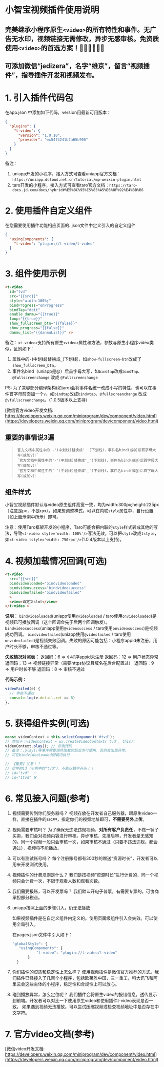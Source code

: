 # 小智宝视频插件使用说明

## **完美继承**小程序原生`<video>`的所有特性和事件。无广告无水印，视频链接无需修改，异步无感审核。**免资质**使用`<video>`的首选方案！👍🏻👍🏻👍🏻

## 可添加微信“jedizera”，名字“维京”，留言“视频插件”，指导插件开发和视频发布。

# 1. 引入插件代码包

在app.json 中添加如下代码，version用最新可用版本：

```json
{
  "plugins": {
    "t-video": {
      "version": "1.0.10",
      "provider": "wx5474241b2a65b906"
    }
  }
}
```

备注：

1. uniapp开发的小程序，接入方式可查看uniapp官方文档：`https://uniapp.dcloud.net.cn/tutorial/mp-weixin-plugin.html`
2. taro开发的小程序，接入方式可查看taro官方文档：`https://taro-docs.jd.com/docs/hybrid#%E5%BC%95%E5%85%A5%E6%8F%92%E4%BB%B6`

# 2. 使用插件自定义组件

在您需要使用插件功能相应页面的. json文件中定义引入的自定义组件

```json
{
  "usingComponents": {
    "t-video": "plugin://t-video/t-video"
  }
}
```

# 3. 组件使用示例

```html
<t-video 
  id="tvd" 
  src="{{src}}" 
  style="width:100%;" 
  bindProgress="onProgress" 
  bindTap="doit" 
  enable_danmu="{{true}}" 
  loop="{{true}}" 
  show_fullscreen_btn="{{false}}" 
  show_progress="{{false}}" 
  danmu_list="{{danmuList}}" />
```

备注：`<t-video>`支持所有原生`<video>`属性和方法，参数与原生小程序video类似，区别如下：

1. 属性中的`-`(中划线)替换成`_`(下划线)，如`show-fullscreen-btn`改成了`show_fullscreen_btn`。
2. 事件名bind（uniapp是@）后首字母大写，如`bindtap`改成`bindTap`、`@fullscreenchange` 改成 `@Fullscreenchange`

PS: 为了兼容部分编译架构(如taro)会将事件名统一改成小写的特性，也可以在事件首字母前面加一个`v`，如`bindtap`改成`bindvtap`、`@fullscreenchange` 改成 `@vfullscreenchange`。（1.0.5版本以上支持）

[微信官方video开发文档: https://developers.weixin.qq.com/miniprogram/dev/component/video.html](https://developers.weixin.qq.com/miniprogram/dev/component/video.html)

## 重要的事情说3遍

> ```
> 官方文档中属性中的'-'(中划线)替换成'_'(下划线)，事件名bind(或@)后首字母大写(或加v)!`
> `官方文档中属性中的'-'(中划线)替换成'_'(下划线)，事件名bind(或@)后首字母大写(或加v)!`
> `官方文档中属性中的'-'(中划线)替换成'_'(下划线)，事件名bind(或@)后首字母大写(或加v)!
> ```

## 组件样式

小智宝视频插件默认与video原生组件高宽一致，均为width:300px;height:225px（注意是px，不是rpx）。如果想调整样式，可以在内联`style`属性中，自行设置（如上面示例中所示）即可。

注意：使用Taro框架开发的小程序，Taro可能会把内联的`style`样式转成其他的写法，导致`<t-video style='width: 100%'/>`写法无效。可以把`style`改成`tstyle`，如`<t-video tstyle='width: 750rpx'/>`(1.0.4版本以上支持)。

# 4. 视频加载情况回调(可选)

```html
<t-video 
  src="{{src}}" 
  bindvideoloaded="bindvideoloaded"
  bindvideosuccess="bindvideosuccess"
  bindvideofailed="bindvideofailed"
  >
  <view>自定义slot</view>
</t-video >
```

**说明：**
`bindvideoloaded`(uniapp使用`@videoloaded` / taro使用`onvideoloaded`)是视频已可播放回调（这个回调会先于后两个回调触发）。
`bindvideosuccess`(uniapp使用`@videosuccess` / taro使用`onvideosuccess`)是视频成功回调。
`bindvideofailed`(uniapp使用`@videofailed` / taro使用`onvideofailed`)是视频失败回调。失败的原因可能包括：小程序appid未注册，用户时长不够，审核不通过等。

**失败情况对照表：**
返回码：6 => 小程序appid未注册
返回码：12 => 用户状态异常
返回码：13 => 视频链接异常（需要https协议且域名在后台配置过）
返回码：9 => 用户时长不够
返回码：8 => 审核不通过

**代码示例：**

```javascript
videoFailed(e) {
  // 审核不通过
  console.log(e.detail.ret == 8)
},
```

# 5. 获得组件实例(可选)

```javascript
const videoContext = this.selectComponent('#tvd');
// 类似于：videoContext = wx.createVideoContext('tvd', this);
videoContext.play(); // 示例代码
// 备注：.play()等事件需要组件加载完后后方可使用，否则会出现异常。
// 可在bindvideoLoaded回调内执行

// 【重要】注意！！
// 组件的id（示例中的"tvd"），不能以数字开头！！
// id="tvd"  ✅
// id="1tvd" ❌
```

# 6. 常见接入问题(参考)

1. 视频需要传到你们服务器吗？
   视频存放在开发者自己服务器，跟原生video一样，直接在插件的src中，指定你们的视频地址即可，**不需要另外上传**。

2. 视频需要审核吗？
   为了确保无违法违规视频，**对所有客户负责任**，不做一锤子买卖，我们会对视频内容进行审核。异步审核，先播后审，开发者是无感知的。同一个视频一般只会审核一次，如果审核不通过（只要不违法违规，都会通过），视频将不能播放。

3. 可以有测试账号吗？
   每个注册账号都有300秒的赠送“资源时长”，开发者可以用来开发测试使用。

4. 视频插件的计费规则是什么？
   我们是按视频“资源时长”进行计费的，同一个视频只会计费一次，不限于观看人数和观看次数。

5. 我们需要报账，可以开发票吗？
   我们默认开电子普票，有需要专票的，可协商承担部分税点。

6. uniapp按照上面的步骤引入，仍无法播放

   如果视频插件是在自定义组件内定义的。使用页面级组件引入会失效。可以使用全局引入。

   在pages.json文件中引入如下：

   ```javascript
   "globalStyle": {
      "usingComponents": {
              "t-video": "plugin://t-video/t-video"
          }
     }
   ```

7. 你们插件的资质和稳定性上怎么样？
   使用视频插件是微信官方推荐的方式。我们插件已经接入了几百个小程序，包括欧莱雅中国，三一重工，科大讯飞和阿里云会这些主体的小程序，稳定性和合规性上可以放心。

8. 碰到播放异常，怎么定位呢？
   我们插件会将原生video的报错信息，透传显示到前端。开发者可以对比一下使用原生video和使用插件t-video表现是否一致。
   如果遇到视频无法播放，可以尝试压缩视频或检查视频地址中是否存在中文字符。

# 7. 官方video文档(参考)

[微信video开发文档: https://developers.weixin.qq.com/miniprogram/dev/component/video.html](https://developers.weixin.qq.com/miniprogram/dev/component/video.html)